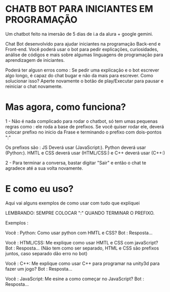   # CHATB BOT PARA INICIANTES EM PROGRAMAÇÃO
Um chatbot feito na imersão de 5 dias de i.a da alura + google gemini.

Chat Bot desenvolvido para ajudar iniciantes na programação Back-end e Front-end.
Você poderá usar o bot para pedir explicações, curiosidades, análise de códigos e mais sobre algumas linguagens de programação para aprendizagem de iniciantes.

Poderá ter algusn erros como : Se pedir uma explicação e o bot escrever algo longo, é capaz do chat bugar e não da mais para escrever.
Como solucionar isso? Aperte novamente o botão de play/Executar para pausar e reiniciar o chat novamente.

  # Mas agora, como funciona?

1 - Não é nada complicado para rodar o chatbot, só tem umas pequenas regras como : ele roda a base de prefixos.
Se você quiser rodar ele, deverá colocar prefixo no inicio da Frase e terminando o prefixo com dois-pontos ":"

Os prefixos são : JS Deverá usar (JavaScript:). Python deverá usar (Python:). HMTL e CSS deverá usar (HTML/CSS:) e C++ deverá usar (C++:)

  2 - Para terminar a conversa, bastar digitar "Sair" e então o chat te agradece até a sua volta novamente.

  # E como eu uso?

Aqui vai alguns exemplos de como usar com tudo que expliquei

LEMBRANDO: SEMPRE COLOCAR ":" QUANDO TERMINAR O PREFIXO.

  Exemplos :

  Você : Python: Como usar python com HMTL e CSS?
  Bot : Resposta...

  Você : HTML/CSS: Me explique como usar HMTL e CSS com javaScript?
  Bot : Resposta...
    (Não tem como ser separado, HTML e CSS são prefixos juntos, caso separado dão erro no bot)

  Você : C++: Me explique como usar C++ para programar na unity3d para fazer um jogo?
  Bot : Resposta...

  Você : JavaScript: Me esine a como começar no JavaScript?
  Bot : Resposta...
